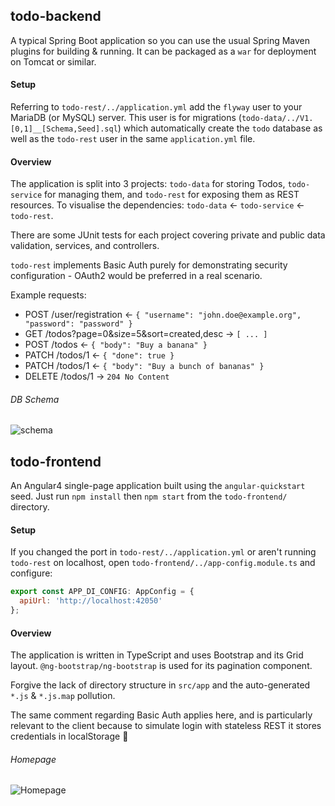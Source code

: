 ## todo-backend
A typical Spring Boot application so you can use the usual Spring Maven plugins for building & running.
It can be packaged as a `war` for deployment on Tomcat or similar.

#### Setup
Referring to `todo-rest/../application.yml` add the `flyway` user to your MariaDB (or MySQL) server.
This user is for migrations (`todo-data/../V1.[0,1]__[Schema,Seed].sql`) which automatically create the 
`todo` database as well as the `todo-rest` user in the same `application.yml` file.

#### Overview
The application is split into 3 projects: `todo-data` for storing Todos, `todo-service`
for managing them, and `todo-rest` for exposing them as REST resources. To visualise the dependencies: 
`todo-data` <- `todo-service` <- `todo-rest`.

There are some JUnit tests for each project covering private and public data validation, services,
and controllers.

`todo-rest` implements Basic Auth purely for demonstrating security configuration - OAuth2 would be 
preferred in a real scenario.

Example requests:
* POST /user/registration <- `{ "username": "john.doe@example.org", "password": "password" }`
* GET /todos?page=0&size=5&sort=created,desc -> `[ ... ]`
* POST /todos <- `{ "body": "Buy a banana" }`
* PATCH /todos/1 <- `{ "done": true }`
* PATCH /todos/1 <- `{ "body": "Buy a bunch of bananas" }`
* DELETE /todos/1 -> `204 No Content`

###### DB Schema
![schema](https://i.imgur.com/ZTrbGOP.png)

## todo-frontend
An Angular4 single-page application built using the `angular-quickstart` seed. Just run `npm install`
then `npm start` from the `todo-frontend/` directory.

#### Setup
If you changed the port in `todo-rest/../application.yml` or aren't running `todo-rest` on localhost,
open `todo-frontend/../app-config.module.ts` and configure:

```javascript
export const APP_DI_CONFIG: AppConfig = {
  apiUrl: 'http://localhost:42050'
};
```
#### Overview
The application is written in TypeScript and uses Bootstrap and its Grid layout. `@ng-bootstrap/ng-bootstrap`
is used for its pagination component.

Forgive the lack of directory structure in `src/app` and the auto-generated `*.js` & `*.js.map` pollution.

The same comment regarding Basic Auth applies here, and is particularly relevant to the client because to simulate
login with stateless REST it stores credentials in localStorage 😬

###### Homepage
![Homepage](http://i.imgur.com/3ln9myR.png)
